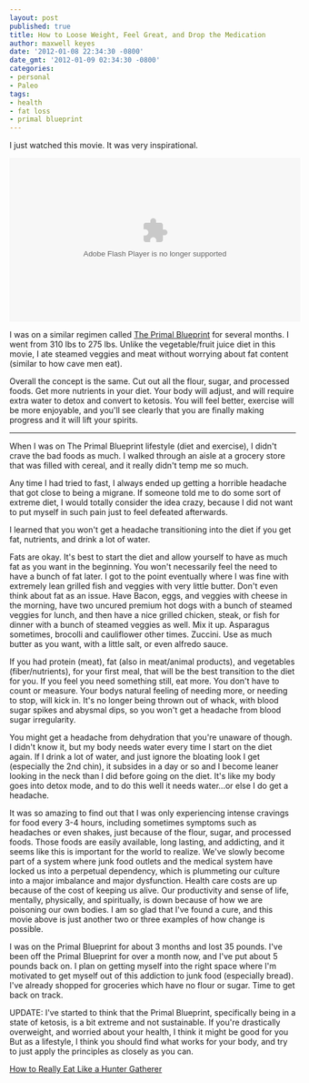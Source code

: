 ```yaml
---
layout: post
published: true
title: How to Loose Weight, Feel Great, and Drop the Medication
author: maxwell keyes
date: '2012-01-08 22:34:30 -0800'
date_gmt: '2012-01-09 02:34:30 -0800'
categories:
- personal
- Paleo
tags:
- health
- fat loss
- primal blueprint
---
```


I just watched this movie. It was very inspirational.

<object width="512" height="288" classid="clsid:d27cdb6e-ae6d-11cf-96b8-444553540000" codebase="http://download.macromedia.com/pub/shockwave/cabs/flash/swflash.cab#version=6,0,40,0">
  <param name="allowFullScreen" value="true" />
  <param name="src" value="http://www.hulu.com/embed/GDauqN1yS1-kSS-mQF2Ipw" />
  <param name="allowfullscreen" value="true" />
  <embed width="512" height="288" type="application/x-shockwave-flash" src="http://www.hulu.com/embed/GDauqN1yS1-kSS-mQF2Ipw" allowFullScreen="true" allowfullscreen="true" />
</object>

I was on a similar regimen called [The Primal Blueprint] for several months. I
went from 310 lbs to 275 lbs. Unlike the vegetable/fruit juice diet in this
movie, I ate steamed veggies and meat without worrying about fat content
(similar to how cave men eat).

Overall the concept is the same. Cut out all the flour, sugar, and processed
foods. Get more nutrients in your diet. Your body will adjust, and will require
extra water to detox and convert to ketosis. You will feel better, exercise will
be more enjoyable, and you'll see clearly that you are finally making progress
and it will lift your spirits.

----

When I was on The Primal Blueprint lifestyle (diet and exercise), I didn't crave
the bad foods as much. I walked through an aisle at a grocery store that was
filled with cereal, and it really didn't temp me so much.

Any time I had tried to fast, I always ended up getting a horrible headache that
got close to being a migrane. If someone told me to do some sort of extreme
diet, I would totally consider the idea crazy, because I did not want to put
myself in such pain just to feel defeated afterwards.

I learned that you won't get a headache transitioning into the diet if you get
fat, nutrients, and drink a lot of water.

Fats are okay. It's best to start the diet and allow yourself to have as much
fat as you want in the beginning. You won't necessarily feel the need to have a
bunch of fat later. I got to the point eventually where I was fine with
extremely lean grilled fish and veggies with very little butter. Don't even
think about fat as an issue. Have Bacon, eggs, and veggies with cheese in the
morning, have two uncured premium hot dogs with a bunch of steamed veggies for
lunch, and then have a nice grilled chicken, steak, or fish for dinner with a
bunch of steamed veggies as well. Mix it up. Asparagus sometimes, brocolli and
cauliflower other times. Zuccini. Use as much butter as you want, with a little
salt, or even alfredo sauce.

If you had protein (meat), fat (also in meat/animal products), and vegetables
(fiber/nutrients), for your first meal, that will be the best transition to the
diet for you. If you feel you need something still, eat more. You don't have to
count or measure. Your bodys natural feeling of needing more, or needing to
stop, will kick in. It's no longer being thrown out of whack, with blood sugar
spikes and abysmal dips, so you won't get a headache from blood sugar
irregularity.

You might get a headache from dehydration that you're unaware of though. I
didn't know it, but my body needs water every time I start on the diet again. If
I drink a lot of water, and just ignore the bloating look I get (especially the
2nd chin), it subsides in a day or so and I become leaner looking in the neck
than I did before going on the diet. It's like my body goes into detox mode, and
to do this well it needs water...or else I do get a headache.

It was so amazing to find out that I was only experiencing intense cravings for
food every 3-4 hours, including sometimes symptoms such as headaches or even
shakes, just because of the flour, sugar, and processed foods. Those foods are
easily available, long lasting, and addicting, and it seems like this is
important for the world to realize. We've slowly become part of a system where
junk food outlets and the medical system have locked us into a perpetual
dependency, which is plummeting our culture into a major imbalance and major
dysfunction. Health care costs are up because of the cost of keeping us alive.
Our productivity and sense of life, mentally, physically, and spiritually, is
down because of how we are poisoning our own bodies. I am so glad that I've
found a cure, and this movie above is just another two or three examples of how
change is possible.

I was on the Primal Blueprint for about 3 months and lost 35 pounds. I've been
off the Primal Blueprint for over a month now, and I've put about 5 pounds back
on. I plan on getting myself into the right space where I'm motivated to get
myself out of this addiction to junk food (especially bread). I've already
shopped for groceries which have no flour or sugar. Time to get back on track.

UPDATE: I've started to think that the Primal Blueprint, specifically being in a
state of ketosis, is a bit extreme and not sustainable. If you're drastically
overweight, and worried about your health, I think it might be good for you But
as a lifestyle, I think you should find what works for your body, and try to
just apply the principles as closely as you can.

[How to Really Eat Like a Hunter Gatherer]

[The Primal Blueprint]: http://www.marksdailyapple.com/primal-blueprint-101/
[How to Really Eat Like a Hunter Gatherer]: http://www.scientificamerican.com/article.cfm?id=why-paleo-diet-half-baked-how-hunter-gatherer-really-eat
